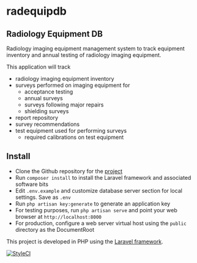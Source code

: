 # radequipdb

## Radiology Equipment DB

Radiology imaging equipment management system to track equipment inventory and annual testing of radiology imaging equipment.

This application will track

* radiology imaging equipment inventory
* surveys performed on imaging equipment for
  * acceptance testing
  * annual surveys
  * surveys following major repairs
  * shielding surveys
* report repository
* survey recommendations
* test equipment used for performing surveys
  * required calibrations on test equipment

## Install

* Clone the Github repository for the [project](https://github.com/imabug/raddb)
* Run ```composer install``` to install the Laravel framework and associated software bits
* Edit ```.env.example``` and customize database server section for local settings. Save as ```.env```
* Run ```php artisan key:generate``` to generate an application key
* For testing purposes, run ```php artisan serve``` and point your web browser at ```http://localhost:8000```
* For production, configure a web server virtual host using the ```public``` directory as the DocumentRoot

This project is developed in PHP using the [Laravel framework](https://laravel.com/).

[![StyleCI](https://styleci.io/repos/66408419/shield?branch=master)](https://styleci.io/repos/66408419)
